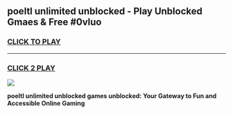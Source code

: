 
## poeltl unlimited unblocked - Play Unblocked Gmaes & Free #0vluo
<h3>
<a href="https://news.freeplayer.one?title=poeltl_unlimited_unblocked&ref=24F">CLICK TO PLAY</a></h3>
<hr>

<h3>
<a href="https://news.freeplayer.one?title=poeltl_unlimited_unblocked&ref=24F">CLICK 2 PLAY</a>
  
</h3>

<a href="https://news.freeplayer.one?title=poeltl_unlimited_unblocked&ref=24F/"><img src="https://clearcache.store/games.png"></a>


**poeltl unlimited unblocked games unblocked: Your Gateway to Fun and Accessible Online Gaming**
